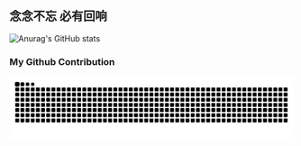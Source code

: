 ## 念念不忘 必有回响

![Anurag's GitHub stats](https://github-readme-stats.vercel.app/api?username=abinzzz&count_private=true&show_icons=true&theme=tokyonight)

### My Github Contribution

![](https://github.com/abinzzz/abinzzz/blob/output/github-contribution-grid-snake.svg)

<!--START_SECTION:waka-->
<!--END_SECTION:waka-->


